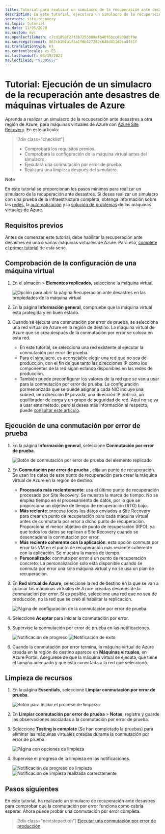 ```yaml
---
title: Tutorial para realizar un simulacro de la recuperación ante desastres de máquinas virtuales de Azure con Azure Site Recovery
description: En este tutorial, ejecutará un simulacro de la recuperación ante desastres de máquinas virtuales de Azure en otra región mediante Site Recovery.
services: site-recovery
ms.topic: tutorial
ms.date: 11/05/2020
ms.custom: mvc
ms.openlocfilehash: c7cd1898f27f3b7255009efb40f6bcc8938dbf9e
ms.sourcegitcommit: 867cb1b7a1f3a1f0b427282c648d411d0ca4f81f
ms.translationtype: HT
ms.contentlocale: es-ES
ms.lasthandoff: 03/19/2021
ms.locfileid: "93395657"
---
```

# <a name="tutorial-run-a-disaster-recovery-drill-for-azure-vms"></a>Tutorial: Ejecución de un simulacro de la recuperación ante desastres de máquinas virtuales de Azure

Aprenda a realizar un simulacro de la recuperación ante desastres a otra región de Azure, para máquinas virtuales de Azure con [Azure Site Recovery](site-recovery-overview.md). En este artículo:

> [!div class="checklist"]
> * Comprobará los requisitos previos.
> * Comprobará la configuración de la máquina virtual antes del simulacro.
> * Ejecutará una conmutación por error de prueba.
> * Realizará una limpieza después del simulacro.


> [!NOTE]
> En este tutorial se proporcionan los pasos mínimos para realizar un simulacro de la recuperación ante desastres. Si desea realizar un simulacro con una prueba de la infraestructura completa, obtenga información sobre las [redes](azure-to-azure-about-networking.md), la [automatización](azure-to-azure-powershell.md) y la [solución de problemas](azure-to-azure-troubleshoot-errors.md) de las máquinas virtuales de Azure.

## <a name="prerequisites"></a>Requisitos previos

Antes de comenzar este tutorial, debe habilitar la recuperación ante desastres en una o varias máquinas virtuales de Azure. Para ello, [complete el primer tutorial](azure-to-azure-tutorial-enable-replication.md) de esta serie.

## <a name="verify-vm-settings"></a>Comprobación de la configuración de una máquina virtual

1. En el almacén > **Elementos replicados**, seleccione la máquina virtual.

    ![Opción para abrir la página Recuperación ante desastres en las propiedades de la máquina virtual](./media/azure-to-azure-tutorial-dr-drill/vm-settings.png)

2. En la página **Información general**, compruebe que la máquina virtual está protegida y en buen estado.
3. Cuando se ejecuta una conmutación por error de prueba, se selecciona una red virtual de Azure en la región de destino. La máquina virtual de Azure que se crea después de la conmutación por error se coloca en esta red. 

    - En este tutorial, se selecciona una red existente al ejecutar la conmutación por error de prueba.
    - Para el simulacro, es aconsejable elegir una red que no sea de producción, con el fin de que tanto las direcciones IP como los componentes de la red sigan estando disponibles en las redes de producción.
   - También puede preconfigurar los valores de la red que se van a usar para la conmutación por error de prueba. La configuración pormenorizada que se puede asignar a cada NIC incluye una subred, una dirección IP privada, una dirección IP pública, un equilibrador de carga y un grupo de seguridad de red. Aquí no se va a usar este método, pero si desea más información al respecto, puede [consultar este artículo](azure-to-azure-customize-networking.md#customize-failover-and-test-failover-networking-configurations).


## <a name="run-a-test-failover"></a>Ejecución de una conmutación por error de prueba


1. En la página **Información general**, seleccione **Conmutación por error de prueba**.

    
    ![Botón de conmutación por error de prueba del elemento replicado](./media/azure-to-azure-tutorial-dr-drill/test-failover-button.png)

2. En **Conmutación por error de prueba** , elija un punto de recuperación. Se usan los datos de este punto de recuperación para crear la máquina virtual de Azure en la región de destino.
  
   - **Procesado más recientemente**: usa el último punto de recuperación procesado por Site Recovery. Se muestra la marca de tiempo. No se emplea tiempo en el procesamiento de datos, por lo que se proporciona un objetivo de tiempo de recuperación (RTO) bajo.
   -  **Más reciente**: procesa todos los datos enviados a Site Recovery para crear un punto de recuperación para cada máquina virtual antes de conmutarla por error a dicho punto de recuperación. Proporciona el menor objetivo de punto de recuperación (RPO), ya que todos los datos se replican a Site Recovery cuando se desencadena la conmutación por error.
   - **Más reciente coherente con la aplicación**: esta opción conmuta por error las VM en el punto de recuperación más reciente coherente con la aplicación. Se muestra la marca de tiempo.
   - **Personalizado**: conmuta por error a un punto de recuperación concreto. La personalización solo está disponible cuando se conmuta por error una sola máquina virtual y no se usa un plan de recuperación.

3. En **Red virtual de Azure**, seleccione la red de destino en la que se van a colocar las máquinas virtuales de Azure creadas después de la conmutación por error. Si es posible, seleccione una red que no sea de producción, no la red que se creó al habilitar la replicación.

    ![Página de configuración de la conmutación por error de prueba](./media/azure-to-azure-tutorial-dr-drill/test-failover-settings.png)    

4. Seleccione **Aceptar** para iniciar la conmutación por error.
5. Supervise la conmutación por error de prueba en las notificaciones.

    ![Notificación de progreso](./media/azure-to-azure-tutorial-dr-drill/notification-start-test-failover.png) ![Notificación de éxito](./media/azure-to-azure-tutorial-dr-drill/notification-finish-test-failover.png)     


5. Cuando la conmutación por error termina, la máquina virtual de Azure creada en la región de destino aparece en **Máquinas virtuales**, en Azure Portal. Asegúrese de que la máquina virtual se ejecuta, que tiene el tamaño adecuado y que está conectada a la red que seleccionó.

## <a name="clean-up-resources"></a>Limpieza de recursos

1. En la página **Essentials**, seleccione **Limpiar conmutación por error de prueba**.

    ![Botón para iniciar el proceso de limpieza](./media/azure-to-azure-tutorial-dr-drill/select-cleanup.png)

2. En **Limpiar conmutación por error de prueba** > **Notas**, registre y guarde las observaciones asociadas a la conmutación por error de prueba. 
3. Seleccione **Testing is complete** (Se han completado la pruebas) para eliminar las máquinas virtuales creadas durante la conmutación por error de prueba.

    ![Página con opciones de limpieza](./media/azure-to-azure-tutorial-dr-drill/cleanup-failover.png)

4. Supervise el progreso de la limpieza en las notificaciones.

    ![Notificación de progreso de limpieza](./media/azure-to-azure-tutorial-dr-drill/notification-start-cleanup.png) ![Notificación de limpieza realizada correctamente](./media/azure-to-azure-tutorial-dr-drill/notification-finish-cleanup.png)

## <a name="next-steps"></a>Pasos siguientes

En este tutorial, ha realizado un simulacro de recuperación ante desastres para comprobar que la conmutación por error funciona como cabría esperar. Ahora puede probar una conmutación por error completa.

> [!div class="nextstepaction"]
> [Ejecutar una conmutación por error de producción](azure-to-azure-tutorial-failover-failback.md)
